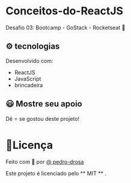# Conceitos-do-ReactJS
Desafio 03: Bootcamp - GoStack - Rocketseat 🚀

## ⚙️ tecnologias

Desenvolvido com:

- ReactJS
- JavaScript
- brincadeira

## 😃 Mostre seu apoio

Dê ⭐️ se gostou deste projeto!

# 📝Licença

Feito com 🖤 por [@ pedro-drosa](https://github.com/pedro-drosa)

Este projeto é licenciado pelo ** MIT ** .
